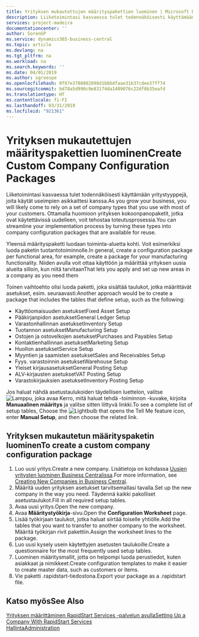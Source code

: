 ```yaml
---
title: Yrityksen mukautettujen määrityspakettien luominen | Microsoft Docs
description: Liiketoimintasi kasvaessa tulet todennäköisesti käyttämään yritystyyppejä, joita käytät useimpien asikkaittesi kanssa. Ottamalla huomioon yrityksen kokoonpanopaketit, jotka ovat käytettävissä uudelleen, voit tehostaa toteutusprosessia.
services: project-madeira
documentationcenter: ''
author: SorenGP
ms.service: dynamics365-business-central
ms.topic: article
ms.devlang: na
ms.tgt_pltfrm: na
ms.workload: na
ms.search.keywords: ''
ms.date: 04/01/2019
ms.author: sgroespe
ms.openlocfilehash: 0f87e3708802898d1b86dfaae31b37cdee37ff74
ms.sourcegitcommit: bd78a5d990c9e83174da1409076c22df8b35eafd
ms.translationtype: HT
ms.contentlocale: fi-FI
ms.lasthandoff: 03/31/2019
ms.locfileid: "921361"
---
```

# <a name="create-custom-company-configuration-packages"></a><span data-ttu-id="41888-104">Yrityksen mukautettujen määrityspakettien luominen</span><span class="sxs-lookup"><span data-stu-id="41888-104">Create Custom Company Configuration Packages</span></span>
<span data-ttu-id="41888-105">Liiketoimintasi kasvaessa tulet todennäköisesti käyttämään yritystyyppejä, joita käytät useimpien asikkaittesi kanssa.</span><span class="sxs-lookup"><span data-stu-id="41888-105">As you grow your business, you will likely come to rely on a set of company types that you use with most of your customers.</span></span> <span data-ttu-id="41888-106">Ottamalla huomioon yrityksen kokoonpanopaketit, jotka ovat käytettävissä uudelleen, voit tehostaa toteutusprosessia.</span><span class="sxs-lookup"><span data-stu-id="41888-106">You can streamline your implementation process by turning these types into company configuration packages that are available for reuse.</span></span>  

<span data-ttu-id="41888-107">Yleensä määrityspaketti luodaan toiminta-aluetta kohti. Voit esimerkiksi luoda paketin tuotantotoiminnolle.</span><span class="sxs-lookup"><span data-stu-id="41888-107">In general, create a configuration package per functional area, for example, create a package for your manufacturing functionality.</span></span> <span data-ttu-id="41888-108">Niiden avulla voit ottaa käyttöön ja määrittää yrityksen uusia alueita silloin, kun niitä tarvitaan</span><span class="sxs-lookup"><span data-stu-id="41888-108">That lets you apply and set up new areas in a company as you need them</span></span>  

<span data-ttu-id="41888-109">Toinen vaihtoehto olisi luoda paketti, joka sisältää taulukot, jotka määrittävät asetukset, esim. seuraavasti:</span><span class="sxs-lookup"><span data-stu-id="41888-109">Another approach would be to create a package that includes the tables that define setup, such as the following:</span></span>  

-   <span data-ttu-id="41888-110">Käyttöomaisuuden asetukset</span><span class="sxs-lookup"><span data-stu-id="41888-110">Fixed Asset Setup</span></span>  
-   <span data-ttu-id="41888-111">Pääkirjanpidon asetukset</span><span class="sxs-lookup"><span data-stu-id="41888-111">General Ledger Setup</span></span>  
-   <span data-ttu-id="41888-112">Varastonhallinnan asetukset</span><span class="sxs-lookup"><span data-stu-id="41888-112">Inventory Setup</span></span>  
-   <span data-ttu-id="41888-113">Tuotannon asetukset</span><span class="sxs-lookup"><span data-stu-id="41888-113">Manufacturing Setup</span></span>  
-   <span data-ttu-id="41888-114">Ostojen ja ostovelkojen asetukset</span><span class="sxs-lookup"><span data-stu-id="41888-114">Purchases and Payables Setup</span></span>  
-   <span data-ttu-id="41888-115">Kontaktienhallinnan asetukset</span><span class="sxs-lookup"><span data-stu-id="41888-115">Marketing Setup</span></span>  
-   <span data-ttu-id="41888-116">Huollon asetukset</span><span class="sxs-lookup"><span data-stu-id="41888-116">Service Setup</span></span>  
-   <span data-ttu-id="41888-117">Myyntien ja saamisten asetukset</span><span class="sxs-lookup"><span data-stu-id="41888-117">Sales and Receivables Setup</span></span>  
-   <span data-ttu-id="41888-118">Fyys. varastoinnin asetukset</span><span class="sxs-lookup"><span data-stu-id="41888-118">Warehouse Setup</span></span>  
-   <span data-ttu-id="41888-119">Yleiset kirjausasetukset</span><span class="sxs-lookup"><span data-stu-id="41888-119">General Posting Setup</span></span>  
-   <span data-ttu-id="41888-120">ALV-kirjausten asetukset</span><span class="sxs-lookup"><span data-stu-id="41888-120">VAT Posting Setup</span></span>  
-   <span data-ttu-id="41888-121">Varastokirjauksien asetukset</span><span class="sxs-lookup"><span data-stu-id="41888-121">Inventory Posting Setup</span></span>  

<span data-ttu-id="41888-122">Jos haluat nähdä asetustaulukoiden täydellisen luettelon, valitse ![Lamppu, joka avaa Kerro, mitä haluat tehdä -toiminnon](media/ui-search/search_small.png "Kerro, mitä haluat tehdä") -kuvake, kirjoita **Manuaalinen määritys** ja valitse sitten liittyvä linkki.</span><span class="sxs-lookup"><span data-stu-id="41888-122">To see a complete list of setup tables, Choose the ![Lightbulb that opens the Tell Me feature](media/ui-search/search_small.png "Tell me what you want to do") icon, enter **Manual Setup**, and then choose the related link.</span></span>  

## <a name="to-create-a-custom-company-configuration-package"></a><span data-ttu-id="41888-123">Yrityksen mukautetun määrityspaketin luominen</span><span class="sxs-lookup"><span data-stu-id="41888-123">To create a custom company configuration package</span></span>  
1.  <span data-ttu-id="41888-124">Luo uusi yritys.</span><span class="sxs-lookup"><span data-stu-id="41888-124">Create a new company.</span></span> <span data-ttu-id="41888-125">Lisätietoja on kohdassa [Uusien yritysten luominen Business Centralissa](about-new-company.md).</span><span class="sxs-lookup"><span data-stu-id="41888-125">For more information, see [Creating New Companies in Business Central](about-new-company.md).</span></span>  
3.  <span data-ttu-id="41888-126">Määritä uuden yrityksen asetukset tarvitsemallasi tavalla.</span><span class="sxs-lookup"><span data-stu-id="41888-126">Set up the new company in the way you need.</span></span> <span data-ttu-id="41888-127">Täydennä kaikki pakolliset asetustaulukot.</span><span class="sxs-lookup"><span data-stu-id="41888-127">Fill in all required setup tables.</span></span>  
4.  <span data-ttu-id="41888-128">Avaa uusi yritys.</span><span class="sxs-lookup"><span data-stu-id="41888-128">Open the new company.</span></span>
5. <span data-ttu-id="41888-129">Avaa **Määritystyökirja**-sivu.</span><span class="sxs-lookup"><span data-stu-id="41888-129">Open the **Configuration Worksheet** page.</span></span>  
6.  <span data-ttu-id="41888-130">Lisää työkirjaan taulukot, jotka haluat siirtää toiselle yhtiölle.</span><span class="sxs-lookup"><span data-stu-id="41888-130">Add the tables that you want to transfer to another company to the worksheet.</span></span> <span data-ttu-id="41888-131">Määritä työkirjan rivit pakettiin.</span><span class="sxs-lookup"><span data-stu-id="41888-131">Assign the worksheet lines to the package.</span></span>  
7.  <span data-ttu-id="41888-132">Luo uusi kysely usein käytettyjen asetusten taulukoille.</span><span class="sxs-lookup"><span data-stu-id="41888-132">Create a questionnaire for the most frequently used setup tables.</span></span>  
8.  <span data-ttu-id="41888-133">Luominen määritysmallit, jotta on helpompi luoda perustiedot, kuten asiakkaat ja nimikkeet.</span><span class="sxs-lookup"><span data-stu-id="41888-133">Create configuration templates to make it easier to create master data, such as customers or items.</span></span>  
9.  <span data-ttu-id="41888-134">Vie paketti .rapidstart-tiedostona.</span><span class="sxs-lookup"><span data-stu-id="41888-134">Export your package as a .rapidstart file.</span></span>  

## <a name="see-also"></a><span data-ttu-id="41888-135">Katso myös</span><span class="sxs-lookup"><span data-stu-id="41888-135">See Also</span></span>  
[<span data-ttu-id="41888-136">Yrityksen määrittäminen RapidStart Services -palvelun avulla</span><span class="sxs-lookup"><span data-stu-id="41888-136">Setting Up a Company With RapidStart Services</span></span>](admin-set-up-a-company-with-rapidstart.md)  
[<span data-ttu-id="41888-137">Hallinta</span><span class="sxs-lookup"><span data-stu-id="41888-137">Administration</span></span>](admin-setup-and-administration.md)
